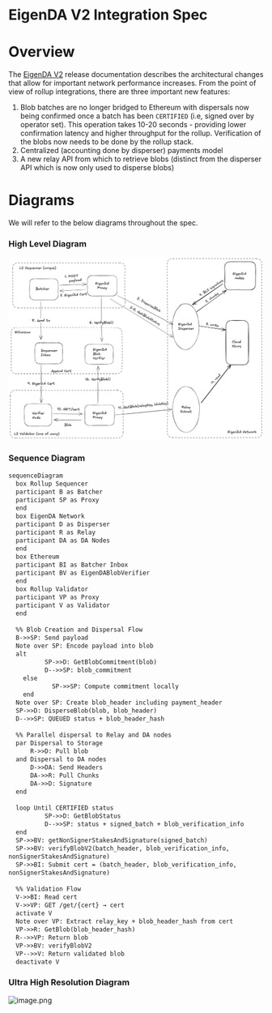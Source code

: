 # EigenDA V2 Integration Spec

# Overview

The [EigenDA V2](https://docs.eigenda.xyz/releases/v2) release documentation describes the architectural changes that allow for important network performance increases. From the point of view of rollup integrations, there are three important new features:

1. Blob batches are no longer bridged to Ethereum with dispersals now being confirmed once a batch has been `CERTIFIED`  (i.e, signed over by operator set). This operation takes 10-20 seconds - providing lower confirmation latency and higher throughput for the rollup. Verification of the blobs now needs to be done by the rollup stack.
2. Centralized (accounting done by disperser) payments model
3. A new relay API from which to retrieve blobs (distinct from the disperser API which is now only used to disperse blobs)

# Diagrams

We will refer to the below diagrams throughout the spec.

### High Level Diagram

![image.png](../assets/integration/high-level-diagram.png)

### Sequence Diagram

```mermaid
sequenceDiagram
  box Rollup Sequencer
  participant B as Batcher
  participant SP as Proxy
  end
  box EigenDA Network
  participant D as Disperser
  participant R as Relay
  participant DA as DA Nodes
  end
  box Ethereum
  participant BI as Batcher Inbox
  participant BV as EigenDABlobVerifier
  end
  box Rollup Validator
  participant VP as Proxy
  participant V as Validator
  end

  %% Blob Creation and Dispersal Flow
  B->>SP: Send payload
  Note over SP: Encode payload into blob
  alt
          SP->>D: GetBlobCommitment(blob)
          D-->>SP: blob_commitment
    else
            SP->>SP: Compute commitment locally
    end
  Note over SP: Create blob_header including payment_header
  SP->>D: DisperseBlob(blob, blob_header)
  D-->>SP: QUEUED status + blob_header_hash
  
  %% Parallel dispersal to Relay and DA nodes
  par Dispersal to Storage
      R->>D: Pull blob
  and Dispersal to DA nodes
      D->>DA: Send Headers
      DA->>R: Pull Chunks
      DA->>D: Signature
  end

  loop Until CERTIFIED status
          SP->>D: GetBlobStatus
          D-->>SP: status + signed_batch + blob_verification_info
  end
  SP->>BV: getNonSignerStakesAndSignature(signed_batch)
  SP->>BV: verifyBlobV2(batch_header, blob_verification_info, nonSignerStakesAndSignature)
  SP->>BI: Submit cert = (batch_header, blob_verification_info, nonSignerStakesAndSignature)

  %% Validation Flow
  V->>BI: Read cert
  V->>VP: GET /get/{cert} → cert
  activate V
  Note over VP: Extract relay_key + blob_header_hash from cert
  VP->>R: GetBlob(blob_header_hash)
  R-->>VP: Return blob
  VP->>BV: verifyBlobV2
  VP-->>V: Return validated blob
  deactivate V
```

### Ultra High Resolution Diagram

![image.png](../assets/integration/ultra-high-res-diagram.png)
